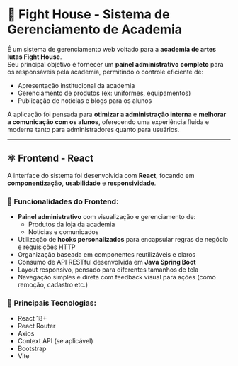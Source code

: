 # 🥋 Fight House - Sistema de Gerenciamento de Academia

É um sistema de gerenciamento web voltado para a **academia de artes lutas Fight House**.  
Seu principal objetivo é fornecer um **painel administrativo completo** para os responsáveis pela academia, permitindo o controle eficiente de:

- Apresentação institucional da academia
- Gerenciamento de produtos (ex: uniformes, equipamentos)
- Publicação de notícias e blogs para os alunos

A aplicação foi pensada para **otimizar a administração interna** e **melhorar a comunicação com os alunos**, oferecendo uma experiência fluida e moderna tanto para administradores quanto para usuários.

---

## ⚛️ Frontend - React

A interface do sistema foi desenvolvida com **React**, focando em **componentização**, **usabilidade** e **responsividade**.

### 🔹 Funcionalidades do Frontend:

- **Painel administrativo** com visualização e gerenciamento de:
  - Produtos da loja da academia
  - Notícias e comunicados
- Utilização de **hooks personalizados** para encapsular regras de negócio e requisições HTTP
- Organização baseada em componentes reutilizáveis e claros
- Consumo de API RESTful desenvolvida em **Java Spring Boot**
- Layout responsivo, pensado para diferentes tamanhos de tela
- Navegação simples e direta com feedback visual para ações (como remoção, cadastro etc.)

### 🧰 Principais Tecnologias:

- React 18+
- React Router
- Axios
- Context API (se aplicável)
- Bootstrap
- Vite
